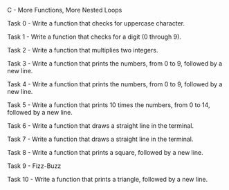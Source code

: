 C - More Functions, More Nested Loops

Task 0 - Write a function that checks for uppercase character.

Task 1 - Write a function that checks for a digit (0 through 9).

Task 2 - Write a function that multiplies two integers.

Task 3 - Write a function that prints the numbers, from 0 to 9, followed by a new line.

Task 4 - Write a function that prints the numbers, from 0 to 9, followed by a new line.

Task 5 - Write a function that prints 10 times the numbers, from 0 to 14, followed by a new line.

Task 6 - Write a function that draws a straight line in the terminal.

Task 7 - Write a function that draws a straight line in the terminal.

Task 8 - Write a function that prints a square, followed by a new line.

Task 9 - Fizz-Buzz

Task 10 - Write a function that prints a triangle, followed by a new line.
